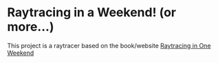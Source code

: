 # Raytracing in a Weekend! (or more...)
This project is a raytracer based on the book/website [Raytracing in One Weekend](https://raytracing.github.io/books/RayTracingInOneWeekend.html)
